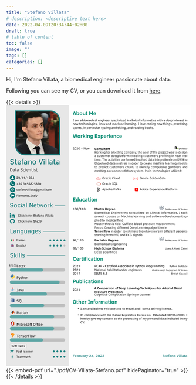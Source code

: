 ```yaml
---
title: "Stefano Villata"
# description: <descriptive text here>
date: 2022-04-09T20:34:44+02:00
draft: true
# table of content
toc: false
image: ""
tags: []
categories: []
---
```


Hi, I'm Stefano Villata, a biomedical engineer passionate about data.

Following you can see my CV, or you can download it from [here]().

{{< details >}}
![CV](https://raw.githubusercontent.com/Ste29/blog-dev/main/static/img/blog/cv.png)
{{< embed-pdf url="./pdf/CV-Villata-Stefano.pdf"  hidePaginator="true" >}}
{{< /details >}}